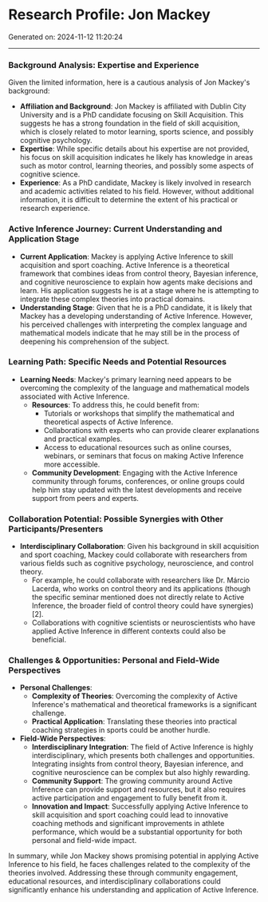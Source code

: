 # Research Profile: Jon Mackey

Generated on: 2024-11-12 11:20:24

---

### Background Analysis: Expertise and Experience

Given the limited information, here is a cautious analysis of Jon Mackey's background:

- **Affiliation and Background**: Jon Mackey is affiliated with Dublin City University and is a PhD candidate focusing on Skill Acquisition. This suggests he has a strong foundation in the field of skill acquisition, which is closely related to motor learning, sports science, and possibly cognitive psychology.
- **Expertise**: While specific details about his expertise are not provided, his focus on skill acquisition indicates he likely has knowledge in areas such as motor control, learning theories, and possibly some aspects of cognitive science.
- **Experience**: As a PhD candidate, Mackey is likely involved in research and academic activities related to his field. However, without additional information, it is difficult to determine the extent of his practical or research experience.

### Active Inference Journey: Current Understanding and Application Stage

- **Current Application**: Mackey is applying Active Inference to skill acquisition and sport coaching. Active Inference is a theoretical framework that combines ideas from control theory, Bayesian inference, and cognitive neuroscience to explain how agents make decisions and learn. His application suggests he is at a stage where he is attempting to integrate these complex theories into practical domains.
- **Understanding Stage**: Given that he is a PhD candidate, it is likely that Mackey has a developing understanding of Active Inference. However, his perceived challenges with interpreting the complex language and mathematical models indicate that he may still be in the process of deepening his comprehension of the subject.

### Learning Path: Specific Needs and Potential Resources

- **Learning Needs**: Mackey's primary learning need appears to be overcoming the complexity of the language and mathematical models associated with Active Inference.
  - **Resources**: To address this, he could benefit from:
    - Tutorials or workshops that simplify the mathematical and theoretical aspects of Active Inference.
    - Collaborations with experts who can provide clearer explanations and practical examples.
    - Access to educational resources such as online courses, webinars, or seminars that focus on making Active Inference more accessible.
  - **Community Development**: Engaging with the Active Inference community through forums, conferences, or online groups could help him stay updated with the latest developments and receive support from peers and experts.

### Collaboration Potential: Possible Synergies with Other Participants/Presenters

- **Interdisciplinary Collaboration**: Given his background in skill acquisition and sport coaching, Mackey could collaborate with researchers from various fields such as cognitive psychology, neuroscience, and control theory.
  - For example, he could collaborate with researchers like Dr. Márcio Lacerda, who works on control theory and its applications (though the specific seminar mentioned does not directly relate to Active Inference, the broader field of control theory could have synergies)[2].
  - Collaborations with cognitive scientists or neuroscientists who have applied Active Inference in different contexts could also be beneficial.

### Challenges & Opportunities: Personal and Field-Wide Perspectives

- **Personal Challenges**:
  - **Complexity of Theories**: Overcoming the complexity of Active Inference's mathematical and theoretical frameworks is a significant challenge.
  - **Practical Application**: Translating these theories into practical coaching strategies in sports could be another hurdle.
- **Field-Wide Perspectives**:
  - **Interdisciplinary Integration**: The field of Active Inference is highly interdisciplinary, which presents both challenges and opportunities. Integrating insights from control theory, Bayesian inference, and cognitive neuroscience can be complex but also highly rewarding.
  - **Community Support**: The growing community around Active Inference can provide support and resources, but it also requires active participation and engagement to fully benefit from it.
  - **Innovation and Impact**: Successfully applying Active Inference to skill acquisition and sport coaching could lead to innovative coaching methods and significant improvements in athlete performance, which would be a substantial opportunity for both personal and field-wide impact.

In summary, while Jon Mackey shows promising potential in applying Active Inference to his field, he faces challenges related to the complexity of the theories involved. Addressing these through community engagement, educational resources, and interdisciplinary collaborations could significantly enhance his understanding and application of Active Inference.